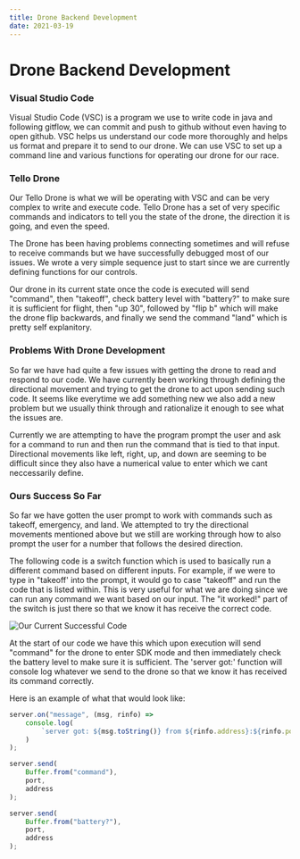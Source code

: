 ```yaml
---
title: Drone Backend Development
date: 2021-03-19
---
```


# Drone Backend Development

### Visual Studio Code
Visual Studio Code (VSC) is a program we use to write code in java and following gitflow, we can commit and push to github without even having to open github. VSC helps us understand our code more thoroughly and helps us format and prepare it to send to our drone. We can use VSC to set up a command line and various functions for operating our drone for our race.

### Tello Drone
Our Tello Drone is what we will be operating with VSC and can be very complex to write and execute code. Tello Drone has a set of very specific commands and indicators to tell you the state of the drone, the direction it is going, and even the speed. 

The Drone has been having problems connecting sometimes and will refuse to receive commands but we have successfully debugged most of our issues. We wrote a very simple sequence just to start since we are currently defining functions for our controls. 

Our drone in its current state once the code is executed will send "command", then "takeoff", check battery level with "battery?" to make sure it is sufficient for flight, then "up 30", followed by "flip b" which will make the drone flip backwards, and finally we send the command "land" which is pretty self explanitory.

### Problems With Drone Development
So far we have had quite a few issues with getting the drone to read and respond to our code. We have currently been working through defining the directional movement and trying to get the drone to act upon sending such code. It seems like everytime we add something new we also add a new problem but we usually think through and rationalize it enough to see what the issues are. 

Currently we are attempting to have the program prompt the user and ask for a command to run and then run the command that is tied to that input. Directional movements like left, right, up, and down are seeming to be difficult since they also have a numerical value to enter which we cant neccessarily define.

### Ours Success So Far
So far we have gotten the user prompt to work with commands such as takeoff, emergency, and land. We attempted to try the directional movements mentioned above but we still are working through how to also prompt the user for a number that follows the desired direction. 

The following code is a switch function which is used to basically run a different command based on different inputs. For example, if we were to type in "takeoff' into the prompt, it would go to case "takeoff" and run the code that is listed within. This is very useful for what we are doing since we can run any command we want based on our input. The "it worked!" part of the switch is just there so that we know it has receive the correct code.

![Our Current Successful Code]({{site.url}}/assets/Switch-function.png)

At the start of our code we have this which upon execution will send "command" for the drone to enter SDK mode and then immediately check the battery level to make sure it is sufficient. The 'server got:' function will console log whatever we send to the drone so that we know it has received its command correctly.

Here is an example of what that would look like:

```javascript
server.on("message", (msg, rinfo) =>
    console.log(
        `server got: ${msg.toString()} from ${rinfo.address}:${rinfo.port}`
    )
);

server.send(   
    Buffer.from("command"),
    port, 
    address
);

server.send(
    Buffer.from("battery?"),
    port,
    address
);
```
